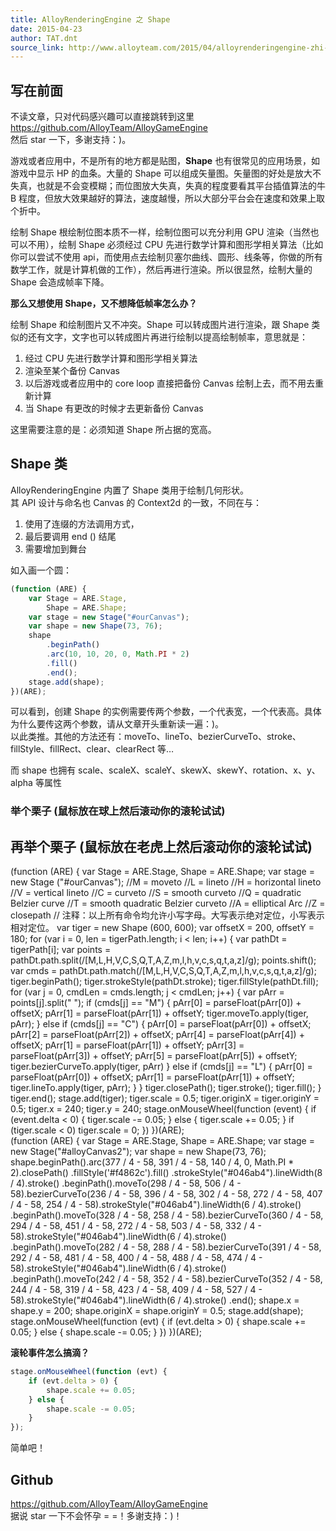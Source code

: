 ```yaml
---
title: AlloyRenderingEngine 之 Shape
date: 2015-04-23
author: TAT.dnt
source_link: http://www.alloyteam.com/2015/04/alloyrenderingengine-zhi-shape/
---
```


<!-- {% raw %} - for jekyll -->

## [](http://www.alloyteam.com/2015/04/alloyrenderingengine-zhi-shape/#写在前面)写在前面

不读文章，只对代码感兴趣可以直接跳转到这里 [](https://github.com/AlloyTeam/AlloyGameEngine)<https://github.com/AlloyTeam/AlloyGameEngine>  
然后 star 一下，多谢支持：)。

游戏或者应用中，不是所有的地方都是贴图，**Shape** 也有很常见的应用场景，如游戏中显示 HP 的血条。大量的 Shape 可以组成矢量图。矢量图的好处是放大不失真，也就是不会变模糊；而位图放大失真，失真的程度要看其平台插值算法的牛 B 程度，但放大效果越好的算法，速度越慢，所以大部分平台会在速度和效果上取个折中。

绘制 Shape 根绘制位图本质不一样，绘制位图可以充分利用 GPU 渲染（当然也可以不用），绘制 Shape 必须经过 CPU 先进行数学计算和图形学相关算法（比如你可以尝试不使用 api，而使用点去绘制贝塞尔曲线、圆形、线条等，你做的所有数学工作，就是计算机做的工作），然后再进行渲染。所以很显然，绘制大量的 Shape 会造成帧率下降。

**那么又想使用 Shape，又不想降低帧率怎么办？**

绘制 Shape 和绘制图片又不冲突。Shape 可以转成图片进行渲染，跟 Shape 类似的还有文字，文字也可以转成图片再进行绘制以提高绘制帧率，意思就是：  
1. 经过 CPU 先进行数学计算和图形学相关算法  
2. 渲染至某个备份 Canvas  
3. 以后游戏或者应用中的 core loop 直接把备份 Canvas 绘制上去，而不用去重新计算  
4. 当 Shape 有更改的时候才去更新备份 Canvas

这里需要注意的是：必须知道 Shape 所占据的宽高。

## [](http://www.alloyteam.com/2015/04/alloyrenderingengine-zhi-shape/#shape类)Shape 类

AlloyRenderingEngine 内置了 Shape 类用于绘制几何形状。  
其 API 设计与命名也 Canvas 的 Context2d 的一致，不同在与：  
1. 使用了连缀的方法调用方式，  
2. 最后要调用 end () 结尾  
3. 需要增加到舞台

如入画一个圆：

```javascript
(function (ARE) {
    var Stage = ARE.Stage,
        Shape = ARE.Shape;
    var stage = new Stage("#ourCanvas");
    var shape = new Shape(73, 76);
    shape
        .beginPath()
        .arc(10, 10, 20, 0, Math.PI * 2)
        .fill()
        .end();
    stage.add(shape);
})(ARE);
```

可以看到，创建 Shape 的实例需要传两个参数，一个代表宽，一个代表高。具体为什么要传这两个参数，请从文章开头重新读一遍：)。  
以此类推。其他的方法还有：moveTo、lineTo、bezierCurveTo、stroke、fillStyle、fillRect、clear、clearRect 等…

而 shape 也拥有 scale、scaleX、scaleY、skewX、skewY、rotation、x、y、alpha 等属性

### [](http://www.alloyteam.com/2015/04/alloyrenderingengine-zhi-shape/#举个栗子)举个栗子 (鼠标放在球上然后滚动你的滚轮试试)

## [](http://www.alloyteam.com/2015/04/alloyrenderingengine-zhi-shape/#再举个栗子)再举个栗子 (鼠标放在老虎上然后滚动你的滚轮试试)

(function (ARE) { var Stage = ARE.Stage, Shape = ARE.Shape; var stage = new Stage ("#ourCanvas"); //M = moveto //L = lineto //H = horizontal lineto //V = vertical lineto //C = curveto //S = smooth curveto //Q = quadratic Belzier curve //T = smooth quadratic Belzier curveto //A = elliptical Arc //Z = closepath // 注释：以上所有命令均允许小写字母。大写表示绝对定位，小写表示相对定位。 var tiger = new Shape (600, 600); var offsetX = 200, offsetY = 180; for (var i = 0, len = tigerPath.length; i &lt; len; i++) { var pathDt = tigerPath\[i]; var points = pathDt.path.split(/\[M,L,H,V,C,S,Q,T,A,Z,m,l,h,v,c,s,q,t,a,z]/g); points.shift(); var cmds = pathDt.path.match(/\[M,L,H,V,C,S,Q,T,A,Z,m,l,h,v,c,s,q,t,a,z]/g); tiger.beginPath(); tiger.strokeStyle(pathDt.stroke); tiger.fillStyle(pathDt.fill); for (var j = 0, cmdLen = cmds.length; j &lt; cmdLen; j++) { var pArr = points\[j].split(" "); if (cmds\[j] == "M") { pArr\[0] = parseFloat(pArr\[0]) + offsetX; pArr\[1] = parseFloat(pArr\[1]) + offsetY; tiger.moveTo.apply(tiger, pArr); } else if (cmds\[j] == "C") { pArr\[0] = parseFloat(pArr\[0]) + offsetX; pArr\[2] = parseFloat(pArr\[2]) + offsetX; pArr\[4] = parseFloat(pArr\[4]) + offsetX; pArr\[1] = parseFloat(pArr\[1]) + offsetY; pArr\[3] = parseFloat(pArr\[3]) + offsetY; pArr\[5] = parseFloat(pArr\[5]) + offsetY; tiger.bezierCurveTo.apply(tiger, pArr) } else if (cmds\[j] == "L") { pArr\[0] = parseFloat(pArr\[0]) + offsetX; pArr\[1] = parseFloat(pArr\[1]) + offsetY; tiger.lineTo.apply(tiger, pArr); } } tiger.closePath(); tiger.stroke(); tiger.fill(); } tiger.end(); stage.add(tiger); tiger.scale = 0.5; tiger.originX = tiger.originY = 0.5; tiger.x = 240; tiger.y = 240; stage.onMouseWheel(function (event) { if (event.delta &lt; 0) { tiger.scale -= 0.05; } else { tiger.scale += 0.05; } if (tiger.scale &lt; 0) tiger.scale = 0; }) })(ARE);  
(function (ARE) { var Stage = ARE.Stage, Shape = ARE.Shape; var stage = new Stage("#alloyCanvas2"); var shape = new Shape(73, 76); shape.beginPath().arc(377 / 4 - 58, 391 / 4 - 58, 140 / 4, 0, Math.PI \* 2).closePath() .fillStyle('#f4862c').fill() .strokeStyle("#046ab4").lineWidth(8 / 4).stroke() .beginPath().moveTo(298 / 4 - 58, 506 / 4 - 58).bezierCurveTo(236 / 4 - 58, 396 / 4 - 58, 302 / 4 - 58, 272 / 4 - 58, 407 / 4 - 58, 254 / 4 - 58).strokeStyle("#046ab4").lineWidth(6 / 4).stroke() .beginPath().moveTo(328 / 4 - 58, 258 / 4 - 58).bezierCurveTo(360 / 4 - 58, 294 / 4 - 58, 451 / 4 - 58, 272 / 4 - 58, 503 / 4 - 58, 332 / 4 - 58).strokeStyle("#046ab4").lineWidth(6 / 4).stroke() .beginPath().moveTo(282 / 4 - 58, 288 / 4 - 58).bezierCurveTo(391 / 4 - 58, 292 / 4 - 58, 481 / 4 - 58, 400 / 4 - 58, 488 / 4 - 58, 474 / 4 - 58).strokeStyle("#046ab4").lineWidth(6 / 4).stroke() .beginPath().moveTo(242 / 4 - 58, 352 / 4 - 58).bezierCurveTo(352 / 4 - 58, 244 / 4 - 58, 319 / 4 - 58, 423 / 4 - 58, 409 / 4 - 58, 527 / 4 - 58).strokeStyle("#046ab4").lineWidth(6 / 4).stroke() .end(); shape.x = shape.y = 200; shape.originX = shape.originY = 0.5; stage.add(shape); stage.onMouseWheel(function (evt) { if (evt.delta > 0) { shape.scale += 0.05; } else { shape.scale -= 0.05; } }) })(ARE);

**滚轮事件怎么搞滴？**

```javascript
stage.onMouseWheel(function (evt) {
    if (evt.delta > 0) {
        shape.scale += 0.05;
    } else {
        shape.scale -= 0.05;
    }
});
```

简单吧！

## [](http://www.alloyteam.com/2015/04/alloyrenderingengine-zhi-shape/#github)Github

[](https://github.com/AlloyTeam/AlloyGameEngine)<https://github.com/AlloyTeam/AlloyGameEngine>  
据说 star 一下不会怀孕 = =！多谢支持：)！

<!-- {% endraw %} - for jekyll -->